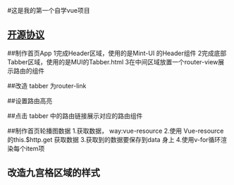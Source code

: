 #这是我的第一个自学vue项目

## [开源协议](https://www.zhihu.com/question/19568896)   

##制作首页App
1完成Header区域，使用的是Mint-UI 的Header组件
2完成底部Tabber区域，使用的是MUI的Tabber.html
3在中间区域放置一个router-view展示路由的组件

##改造 tabber 为router-link

##设置路由高亮

##点击 tabber 中的路由链接展示对应的路由组件

##制作首页轮播图数据
1.获取数据， way:vue-resource 
2.使用 Vue-resource的this.$http.get 获取数据
3.获取到的数据要保存到data 身上
4.使用v-for循环渲染每个item项

## 改造九宫格区域的样式